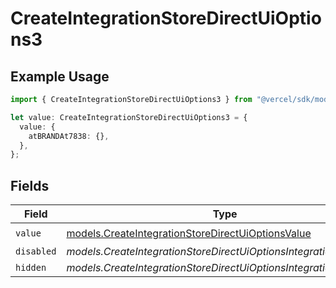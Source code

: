 # CreateIntegrationStoreDirectUiOptions3

## Example Usage

```typescript
import { CreateIntegrationStoreDirectUiOptions3 } from "@vercel/sdk/models/createintegrationstoredirectop.js";

let value: CreateIntegrationStoreDirectUiOptions3 = {
  value: {
    atBRANDAt7838: {},
  },
};
```

## Fields

| Field                                                                                                        | Type                                                                                                         | Required                                                                                                     | Description                                                                                                  |
| ------------------------------------------------------------------------------------------------------------ | ------------------------------------------------------------------------------------------------------------ | ------------------------------------------------------------------------------------------------------------ | ------------------------------------------------------------------------------------------------------------ |
| `value`                                                                                                      | [models.CreateIntegrationStoreDirectUiOptionsValue](../models/createintegrationstoredirectuioptionsvalue.md) | :heavy_check_mark:                                                                                           | N/A                                                                                                          |
| `disabled`                                                                                                   | *models.CreateIntegrationStoreDirectUiOptionsIntegrationsDisabled*                                           | :heavy_minus_sign:                                                                                           | N/A                                                                                                          |
| `hidden`                                                                                                     | *models.CreateIntegrationStoreDirectUiOptionsIntegrationsHidden*                                             | :heavy_minus_sign:                                                                                           | N/A                                                                                                          |